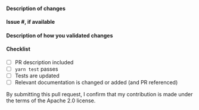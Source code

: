 <!--
Please make sure to read the Pull Request Guidelines:
https://github.com/aws-amplify/amplify-ui/blob/main/CONTRIBUTING.md
-->

#### Description of changes

<!--
Thank you for your Pull Request! Please provide a description above and review
the requirements below.
-->

#### Issue #, if available

<!-- Also, please reference any associated PRs for documentation updates. -->

#### Description of how you validated changes

#### Checklist

<!-- Remove items that do not apply. For completed items, change [ ] to [x]. -->

- [ ] PR description included
- [ ] `yarn test` passes
- [ ] Tests are updated
- [ ] Relevant documentation is changed or added (and PR referenced)

By submitting this pull request, I confirm that my contribution is made under the terms of the Apache 2.0 license.
